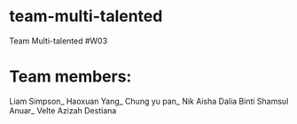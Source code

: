 # team-multi-talented
Team Multi-talented #W03

# Team members:
  Liam Simpson_
  Haoxuan Yang_
  Chung yu pan_
  Nik Aisha Dalia Binti Shamsul Anuar_
  Velte Azizah Destiana
